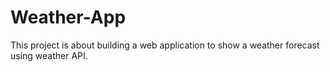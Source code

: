 # Weather-App
This project is about building a web application to show a weather forecast using weather API.
